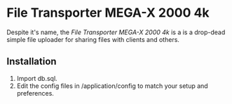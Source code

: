 # File Transporter MEGA-X 2000 4k

Despite it's name, the _File Transporter MEGA-X 2000 4k_ is a is a drop-dead simple file uploader for sharing files with clients and others.

## Installation

1. Import db.sql.
2. Edit the config files in /application/config to match your setup and preferences.